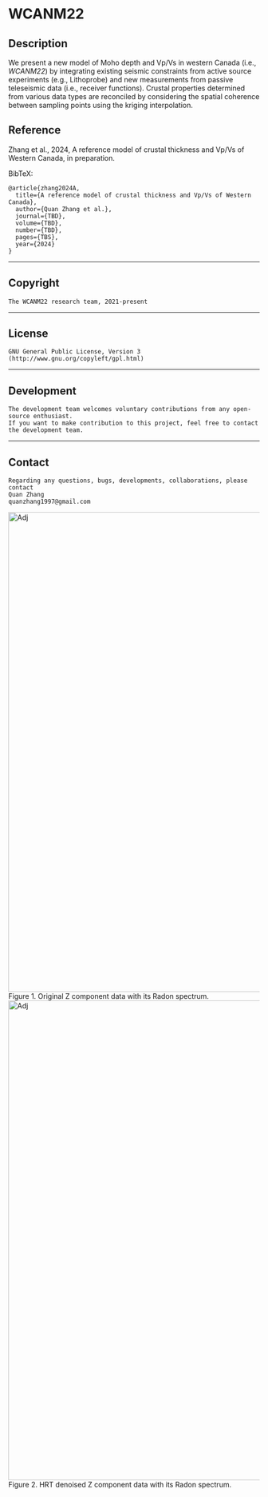 **WCANM22**
======

## Description

We present a new model of Moho depth and Vp/Vs in western Canada (i.e., *WCANM22*) by integrating existing seismic constraints from active source experiments (e.g., Lithoprobe) and new measurements from passive teleseismic data (i.e., receiver functions). Crustal properties determined from various data types are reconciled by considering the spatial coherence between sampling points using the kriging interpolation. 

## Reference
Zhang et al., 2024, A reference model of crustal thickness and Vp/Vs of Western Canada, in preparation. 

BibTeX:

	@article{zhang2024A,
	  title={A reference model of crustal thickness and Vp/Vs of Western Canada},
	  author={Quan Zhang et al.},
	  journal={TBD},
	  volume={TBD},
	  number={TBD},
	  pages={TBS},
	  year={2024}
	}

-----------
## Copyright
    The WCANM22 research team, 2021-present
-----------

## License
    GNU General Public License, Version 3
    (http://www.gnu.org/copyleft/gpl.html)  
    
-----------
## Development
    The development team welcomes voluntary contributions from any open-source enthusiast. 
    If you want to make contribution to this project, feel free to contact the development team. 

-----------
## Contact
    Regarding any questions, bugs, developments, collaborations, please contact  
    Quan Zhang
    quanzhang1997@gmail.com


<img src='./test.png' alt='Adj' width=960/>
	Figure 1. Original Z component data with its Radon spectrum.

<img src='./test_i.png' alt='Adj' width=960/>
	Figure 2. HRT denoised Z component data with its Radon spectrum.

